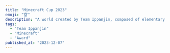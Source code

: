 ```yaml
---
title: "Minecraft Cup 2023"
emoji: "🏆"
description: "A world created by Team Ippanjin, composed of elementary to high school students active on the internet, won an award at the Minecraft Cup regional competition held in Japan."
tags:
  - "Team Ippanjin"
  - "Minecraft"
  - "Award"
published_at: "2023-12-07"
---
```

